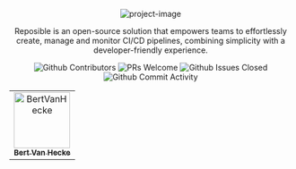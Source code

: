 <p align="center">
  <img src="https://socialify.git.ci/Reposible-HQ/reposible/image?forks=1&amp;issues=1&amp;language=1&amp;logo=https%3A%2F%2Fcdn.prod.website-files.com%2F67d012e8c7d76a09078b13c8%2F6811e55bba58a01477a1de7a_Reposible%2520Logo.svg&amp;name=1&amp;owner=1&amp;pattern=Solid&amp;pulls=1&amp;stargazers=1&amp;theme=Light" alt="project-image">
</p>

<p id="description" align="center">Reposible is an open-source solution that empowers teams to effortlessly create, manage and monitor CI/CD pipelines, combining simplicity with a developer-friendly experience.</p>

<p align="center">
  <img src="https://img.shields.io/github/contributors/Reposible-HQ/reposible" alt="Github Contributors">
  <img src="https://img.shields.io/badge/PRs-welcome-brightgreen.svg?style=shields" alt="PRs Welcome">
  <img src="https://img.shields.io/github/issues-closed/Reposible-HQ/reposible" alt="Github Issues Closed">
  <img src="https://img.shields.io/github/commit-activity/m/Reposible-HQ/reposible" alt="Github Commit Activity">
</p>

<!-- readme: contributors -start -->
<table>
	<tbody>
		<tr>
            <td align="center">
                <a href="https://github.com/BertVanHecke">
                    <img src="https://avatars.githubusercontent.com/u/67365882?v=4" width="100;" alt="BertVanHecke"/>
                    <br />
                    <sub><b>Bert Van Hecke</b></sub>
                </a>
            </td>
		</tr>
	<tbody>
</table>
<!-- readme: contributors -end -->
